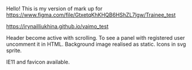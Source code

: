 
Hello!
This is my version of mark up for https://www.figma.com/file/GtxetqKhKHQB6HShZL7lgw/Trainee_test

https://irynailliukhina.github.io/vaimo_test

Header become active with scrolling. To see a panel with registered user uncomment it in HTML. 
Background image realised as static. 
Icons in svg sprite.

IE11 and favicon available.


